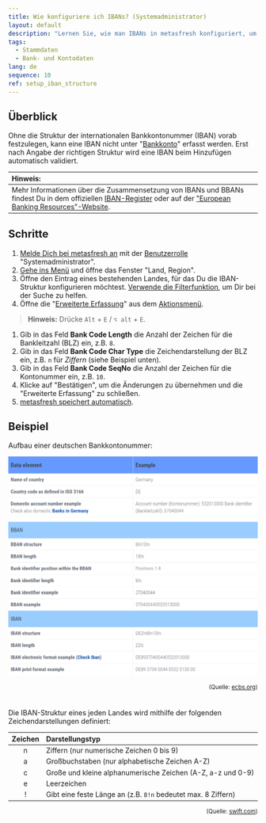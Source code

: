 ```yaml
---
title: Wie konfiguriere ich IBANs? (Systemadministrator)
layout: default
description: "Lernen Sie, wie man IBANs in metasfresh konfiguriert, um gültige internationale Bankkontonummern für Geschäfte weltweit zu verwenden."
tags:
  - Stammdaten
  - Bank- und Kontodaten
lang: de
sequence: 10
ref: setup_iban_structure
---
```


## Überblick
Ohne die Struktur der internationalen Bankkontonummer (IBAN) vorab festzulegen, kann eine IBAN nicht unter "[Bankkonto](Menu)" erfasst werden. Erst nach Angabe der richtigen Struktur wird eine IBAN beim Hinzufügen automatisch validiert.

| **Hinweis:** |
| :--- |
| Mehr Informationen über die Zusammensetzung von IBANs und BBANs findest Du in dem offiziellen <a href="https://www.swift.com/sites/default/files/resources/iban_registry.pdf" title="Data Standards (PDF) &#124; swift.com" target="\_blank">IBAN-Register</a> oder auf der <a href="https://www.ecbs.org/iban.htm" title="International Bank Account Number &#124; ecbs.org" target="\_blank">"European Banking Resources"-Website</a>. |

## Schritte
1. [Melde Dich bei metasfresh an](Anmeldung) mit der [Benutzerrolle](NeueBenutzerrolle) "Systemadministrator".
1. [Gehe ins Menü](Menu) und öffne das Fenster "Land, Region".
1. Öffne den Eintrag eines bestehenden Landes, für das Du die IBAN-Struktur konfigurieren möchtest.
[Verwende die Filterfunktion](Filterfunktion), um Dir bei der Suche zu helfen.
1. Öffne die "[Erweiterte Erfassung](Ansichten#erw-erfassung)" aus dem [Aktionsmenü](AktionStarten#aktionsmenue).
 >**Hinweis:** Drücke `Alt` + `E` / `⌥ alt` + `E`.

1. Gib in das Feld **Bank Code Length** die Anzahl der Zeichen für die Bankleitzahl (BLZ) ein, z.B. `8`.
1. Gib in das Feld **Bank Code Char Type** die Zeichendarstellung der BLZ ein, z.B. `n` für *Ziffern* (siehe Beispiel unten).
1. Gib in das Feld **Bank Code SeqNo** die Anzahl der Zeichen für die Kontonummer ein, z.B. `10`.
1. Klicke auf "Bestätigen", um die Änderungen zu übernehmen und die "Erweiterte Erfassung" zu schließen.
1. [metasfresh speichert automatisch](Speicheranzeige).

## Beispiel
Aufbau einer deutschen Bankkontonummer:

<kbd><img src="assets/IBAN_structure_Germany.png" alt="Fig.: Aufbau deutsche IBAN"></kbd>
<div style="text-align: right;"><sup>(Quelle: <a href="https://www.ecbs.org/iban/germany-bank-account-number.html" title="European Banking Resources" target="\_blank">ecbs.org</a>)</sup></div>

<br>Die IBAN-Struktur eines jeden Landes wird mithilfe der folgenden Zeichendarstellungen definiert:

| Zeichen | Darstellungstyp |
| :--: | :-- |
| n | Ziffern (nur numerische Zeichen 0 bis 9) |
| a | Großbuchstaben (nur alphabetische Zeichen A-Z) |
| c | Große und kleine alphanumerische Zeichen (A-Z, a-z und 0-9) |
| e | Leerzeichen |
| ! | Gibt eine feste Länge an (z.B. `8!n` bedeutet max. 8 Ziffern) |

<div style="text-align: right;"><sup>(Quelle: <a href="https://www.swift.com/sites/default/files/resources/iban_registry.pdf" title="IBAN-Register (PDF)" target="\_blank">swift.com</a>)</sup></div>
